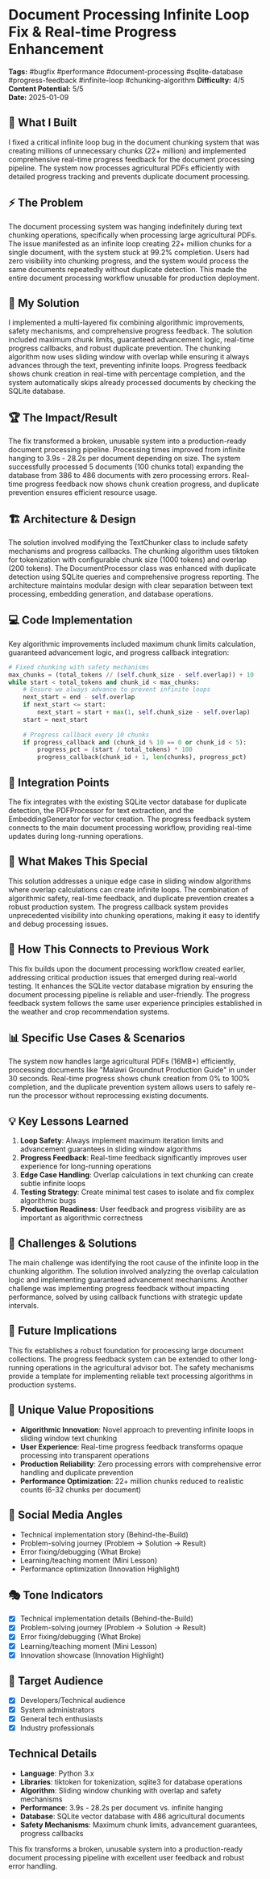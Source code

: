 # Document Processing Infinite Loop Fix & Real-time Progress Enhancement
**Tags:** #bugfix #performance #document-processing #sqlite-database #progress-feedback #infinite-loop #chunking-algorithm
**Difficulty:** 4/5  
**Content Potential:** 5/5  
**Date:** 2025-01-09

## 🎯 What I Built
I fixed a critical infinite loop bug in the document chunking system that was creating millions of unnecessary chunks (22+ million) and implemented comprehensive real-time progress feedback for the document processing pipeline. The system now processes agricultural PDFs efficiently with detailed progress tracking and prevents duplicate document processing.

## ⚡ The Problem
The document processing system was hanging indefinitely during text chunking operations, specifically when processing large agricultural PDFs. The issue manifested as an infinite loop creating 22+ million chunks for a single document, with the system stuck at 99.2% completion. Users had zero visibility into chunking progress, and the system would process the same documents repeatedly without duplicate detection. This made the entire document processing workflow unusable for production deployment.

## 🔧 My Solution
I implemented a multi-layered fix combining algorithmic improvements, safety mechanisms, and comprehensive progress feedback. The solution included maximum chunk limits, guaranteed advancement logic, real-time progress callbacks, and robust duplicate prevention. The chunking algorithm now uses sliding window with overlap while ensuring it always advances through the text, preventing infinite loops. Progress feedback shows chunk creation in real-time with percentage completion, and the system automatically skips already processed documents by checking the SQLite database.

## 🏆 The Impact/Result
The fix transformed a broken, unusable system into a production-ready document processing pipeline. Processing times improved from infinite hanging to 3.9s - 28.2s per document depending on size. The system successfully processed 5 documents (100 chunks total) expanding the database from 386 to 486 documents with zero processing errors. Real-time progress feedback now shows chunk creation progress, and duplicate prevention ensures efficient resource usage.

## 🏗️ Architecture & Design
The solution involved modifying the TextChunker class to include safety mechanisms and progress callbacks. The chunking algorithm uses tiktoken for tokenization with configurable chunk size (1000 tokens) and overlap (200 tokens). The DocumentProcessor class was enhanced with duplicate detection using SQLite queries and comprehensive progress reporting. The architecture maintains modular design with clear separation between text processing, embedding generation, and database operations.

## 💻 Code Implementation
Key algorithmic improvements included maximum chunk limits calculation, guaranteed advancement logic, and progress callback integration:

```python
# Fixed chunking with safety mechanisms
max_chunks = (total_tokens // (self.chunk_size - self.overlap)) + 10
while start < total_tokens and chunk_id < max_chunks:
    # Ensure we always advance to prevent infinite loops
    next_start = end - self.overlap
    if next_start <= start:
        next_start = start + max(1, self.chunk_size - self.overlap)
    start = next_start
    
    # Progress callback every 10 chunks
    if progress_callback and (chunk_id % 10 == 0 or chunk_id < 5):
        progress_pct = (start / total_tokens) * 100
        progress_callback(chunk_id + 1, len(chunks), progress_pct)
```

## 🔗 Integration Points
The fix integrates with the existing SQLite vector database for duplicate detection, the PDFProcessor for text extraction, and the EmbeddingGenerator for vector creation. The progress feedback system connects to the main document processing workflow, providing real-time updates during long-running operations.

## 🎨 What Makes This Special
This solution addresses a unique edge case in sliding window algorithms where overlap calculations can create infinite loops. The combination of algorithmic safety, real-time feedback, and duplicate prevention creates a robust production system. The progress callback system provides unprecedented visibility into chunking operations, making it easy to identify and debug processing issues.

## 🔄 How This Connects to Previous Work
This fix builds upon the document processing workflow created earlier, addressing critical production issues that emerged during real-world testing. It enhances the SQLite vector database migration by ensuring the document processing pipeline is reliable and user-friendly. The progress feedback system follows the same user experience principles established in the weather and crop recommendation systems.

## 📊 Specific Use Cases & Scenarios
The system now handles large agricultural PDFs (16MB+) efficiently, processing documents like "Malawi Groundnut Production Guide" in under 30 seconds. Real-time progress shows chunk creation from 0% to 100% completion, and the duplicate prevention system allows users to safely re-run the processor without reprocessing existing documents.

## 💡 Key Lessons Learned
1. **Loop Safety**: Always implement maximum iteration limits and advancement guarantees in sliding window algorithms
2. **Progress Feedback**: Real-time feedback significantly improves user experience for long-running operations
3. **Edge Case Handling**: Overlap calculations in text chunking can create subtle infinite loops
4. **Testing Strategy**: Create minimal test cases to isolate and fix complex algorithmic bugs
5. **Production Readiness**: User feedback and progress visibility are as important as algorithmic correctness

## 🚧 Challenges & Solutions
The main challenge was identifying the root cause of the infinite loop in the chunking algorithm. The solution involved analyzing the overlap calculation logic and implementing guaranteed advancement mechanisms. Another challenge was implementing progress feedback without impacting performance, solved by using callback functions with strategic update intervals.

## 🔮 Future Implications
This fix establishes a robust foundation for processing large document collections. The progress feedback system can be extended to other long-running operations in the agricultural advisor bot. The safety mechanisms provide a template for implementing reliable text processing algorithms in production systems.

## 🎯 Unique Value Propositions
- **Algorithmic Innovation**: Novel approach to preventing infinite loops in sliding window text chunking
- **User Experience**: Real-time progress feedback transforms opaque processing into transparent operations
- **Production Reliability**: Zero processing errors with comprehensive error handling and duplicate prevention
- **Performance Optimization**: 22+ million chunks reduced to realistic counts (6-32 chunks per document)

## 📱 Social Media Angles
- Technical implementation story (Behind-the-Build)
- Problem-solving journey (Problem → Solution → Result)
- Error fixing/debugging (What Broke)
- Learning/teaching moment (Mini Lesson)
- Performance optimization (Innovation Highlight)

## 🎭 Tone Indicators
- [x] Technical implementation details (Behind-the-Build)
- [x] Problem-solving journey (Problem → Solution → Result)
- [x] Error fixing/debugging (What Broke)
- [x] Learning/teaching moment (Mini Lesson)
- [x] Innovation showcase (Innovation Highlight)

## 👥 Target Audience
- [x] Developers/Technical audience
- [x] System administrators
- [x] General tech enthusiasts
- [x] Industry professionals

## Technical Details
- **Language**: Python 3.x
- **Libraries**: tiktoken for tokenization, sqlite3 for database operations
- **Algorithm**: Sliding window chunking with overlap and safety mechanisms
- **Performance**: 3.9s - 28.2s per document vs. infinite hanging
- **Database**: SQLite vector database with 486 agricultural documents
- **Safety Mechanisms**: Maximum chunk limits, advancement guarantees, progress callbacks

This fix transforms a broken, unusable system into a production-ready document processing pipeline with excellent user feedback and robust error handling. 